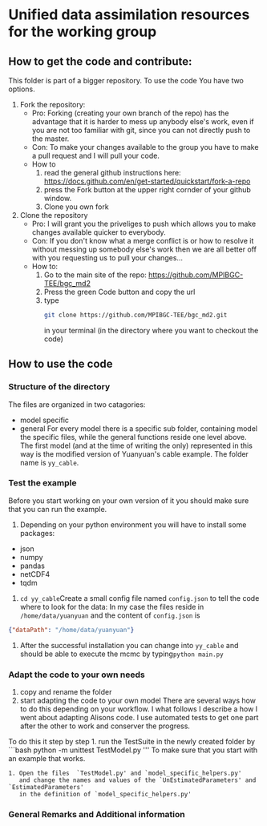 # Unified data assimilation resources for the working group
## How to get the code and contribute:
This folder is part of a bigger repository.
To use the code You have two options.
1. Fork the repository:
    * Pro:
      Forking (creating your own branch of the repo) has the advantage that it is harder to mess up anybody else's work,
      even if you are not too familiar with git, since you can not directly push to the master.
    * Con:
      To make your changes available to the group you have to make a pull request and I will pull your code.
    * How to
      1. read the general github instructions here: https://docs.github.com/en/get-started/quickstart/fork-a-repo 
      1. press the Fork button at the upper right cornder of your github window.
      1. Clone you own fork
2. Clone the repository 
   * Pro:
      I will grant you the priveliges to push which allows you to make changes available quicker to everybody.
    * Con:
      If you don't know what a merge conflict is or how to resolve it without messing up somebody else's work then we are all better off 
      with you requesting us to pull your changes...
    * How to: 
      1. Go to the main site of the repo: https://github.com/MPIBGC-TEE/bgc_md2
      2. Press the green Code button and copy the url
      3. type 
         ```bash
         git clone https://github.com/MPIBGC-TEE/bgc_md2.git
         ``` 
         in your terminal 
         (in the directory where you want to checkout the code)
      
## How to use the code
### Structure of the directory
The files are organized in two catagories:
 * model specific
 * general
For every model there is a specific sub folder, containing model the specific files, while the general functions reside one level above.
The first model (and at the time of writing the only) represented in this way is the modified version of  Yuanyuan's cable example.
The folder name is  `yy_cable`.
### Test the example
Before you start working on your own version of it you should make sure that you can run the example.
1. Depending on your python environment you will have to install some packages: 
  * json
  * numpy
  * pandas
  * netCDF4
  * tqdm
1. `cd yy_cable`Create a small config file named `config.json` to tell the code where to look for the data: 
In my case the files reside in `/home/data/yuanyuan` and the content of `config.json` is 
```json
{"dataPath": "/home/data/yuanyuan"}
```
1. After the successful installation you can change into `yy_cable` and should be able to execute the mcmc by typing`python main.py`

### Adapt the code to your own needs
1. copy and rename the folder 
1. start adapting the code to your own model
   There are several ways how to do this depending on your workflow.
   I what follows I describe a how I went about adapting Alisons code.
   I use automated tests to get one part after the other to work and conserver the progress.

  To do this it step by step
	1. run the TestSuite in the newly created folder by 
           ```bash
           python -m unittest TestModel.py 
	   '''
           To make sure that you start with an example that works.

	1. Open the files  `TestModel.py' and `model_specific_helpers.py'
	   and change the names and values of the `UnEstimatedParameters' and `EstimatedParameters'
	   in the definition of `model_specific_helpers.py' 


### General Remarks and Additional information



